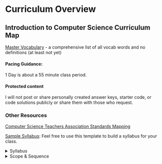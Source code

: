# Curriculum Overview

## Introduction to Computer Science Curriculum Map <a href="#introduction-to-computer-science-curriculum-map" id="introduction-to-computer-science-curriculum-map"></a>

[Master Vocabulary](https://file+.vscode-resource.vscode-cdn.net/c%3A/Users/ehernandez/my-project/docs/master-vocab.md) - a comprehensive list of all vocab words and no definitions (at least not yet)

#### Pacing Guidance: <a href="#pacing-guidance" id="pacing-guidance"></a>

1 Day is about a 55 minute class period.

#### Protected content <a href="#protected-content" id="protected-content"></a>

I will not post or share personally created answer keys, starter code, or code solutions publicly or share them with those who request.

### Other Resources <a href="#other-resources" id="other-resources"></a>

[Computer Science Teachers Association Standards Mapping](https://file+.vscode-resource.vscode-cdn.net/c%3A/Users/ehernandez/my-project/docs/CSTA\_standards\_mapping.md)

[Sample Syllabus](https://file+.vscode-resource.vscode-cdn.net/c%3A/Users/ehernandez/my-project/docs/syllabus.md): Feel free to use this template to build a syllabus for your class.

<details>

<summary>Syllabus</summary>



</details>

<details>

<summary>Scope &#x26; Sequence</summary>

## &#x20;<a href="#introduction-to-computer-science-curriculum-map" id="introduction-to-computer-science-curriculum-map"></a>

</details>

